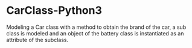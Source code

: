 # CarClass-Python3


Modeling a Car class with a method to obtain the brand of the car, a sub class is modeled and an object of the battery class is instantiated as an attribute of the subclass.
